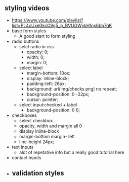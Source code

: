 ## styling videos
- https://www.youtube.com/playlist?list=PL4cUxeGkcC9g5_p_BVUGWykHfqx6bb7qK
- base form styles
    - A good start to form styling
- radio buttons
    - selct radio in css
        - opacity: 0;
        - width: 0;
        - margin: 0;
    - select label
        - margin-bottom: 10ox:
        - display: inline-block;
        - padding-left: 26px;
        - background: url(img/checks.png) no repeat;
        - background-position: 0 -32px;
        - cursor: pointer;
    - select input:checked + label
        - background-position: 0 0;
- checkboxes
    - select checkbox
    - opacity, width and margin all 0
    - display inline-block
    - margin-bottom margin- left
    - line-height 24px;
- text inputs
    - alot of repetative info but a really good tutorial here 
- contact inputs 
- validation styles
    - 

